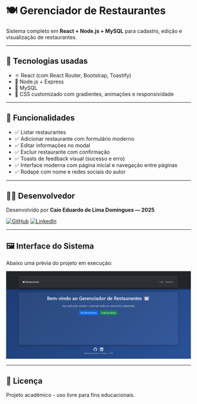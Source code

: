 
# 🍽️ Gerenciador de Restaurantes

Sistema completo em **React + Node.js + MySQL** para cadastro, edição e visualização de restaurantes.

---

## 🚀 Tecnologias usadas

- ⚛️ React (com React Router, Bootstrap, Toastify)
- 🧠 Node.js + Express
- 🐬 MySQL
- 🎨 CSS customizado com gradientes, animações e responsividade

---

## 📸 Funcionalidades

- ✅ Listar restaurantes
- ✅ Adicionar restaurante com formulário moderno
- ✅ Editar informações no modal
- ✅ Excluir restaurante com confirmação
- ✅ Toasts de feedback visual (sucesso e erro)
- ✅ Interface moderna com página inicial e navegação entre páginas
- ✅ Rodapé com nome e redes sociais do autor

---

## 👨‍💻 Desenvolvedor

Desenvolvido por **Caio Eduardo de Lima Domingues — 2025**

[![GitHub](https://img.shields.io/badge/GitHub-Potaoo-000?style=for-the-badge&logo=github)](https://github.com/Potaoo)
[![LinkedIn](https://img.shields.io/badge/LinkedIn-Caio%20Eduardo%20de%20Lima%20Domingues-0077b5?style=for-the-badge&logo=linkedin&logoColor=white)](https://linkedin.com/in/caio-eduardo-a10685204/)

---

## 🖼️ Interface do Sistema

Abaixo uma prévia do projeto em execução:

![Preview do sistema](./public/preview.png)

---

## 🧾 Licença

Projeto acadêmico - uso livre para fins educacionais.
